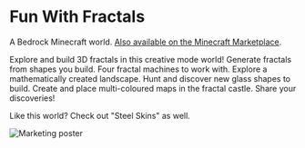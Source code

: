 # Fun With Fractals
A Bedrock Minecraft world. [Also available on the Minecraft Marketplace](https://www.minecraft.net/en-us/marketplace/pdp?id=ed46fed5-c1c3-4c5a-83e4-a1130c8ff264).

Explore and build 3D fractals in this creative mode world! Generate fractals from shapes you build. Four fractal machines to work with. Explore a mathematically created landscape. Hunt and discover new glass shapes to build. Create and place multi-coloured maps in the fractal castle. Share your discoveries!

Like this world? Check out "Steel Skins" as well.

![Marketing poster](https://xforgeassets001.xboxlive.com/pf-title-b63a0803d3653643-20ca2/c3f104bb-b3c8-41b7-8e1e-46f0a2d1ccf0/FunWithFractals_Thumbnail_0.jpg)
